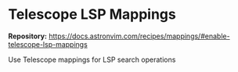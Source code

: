 # Telescope LSP Mappings

**Repository:** <https://docs.astronvim.com/recipes/mappings/#enable-telescope-lsp-mappings>

Use Telescope mappings for LSP search operations
